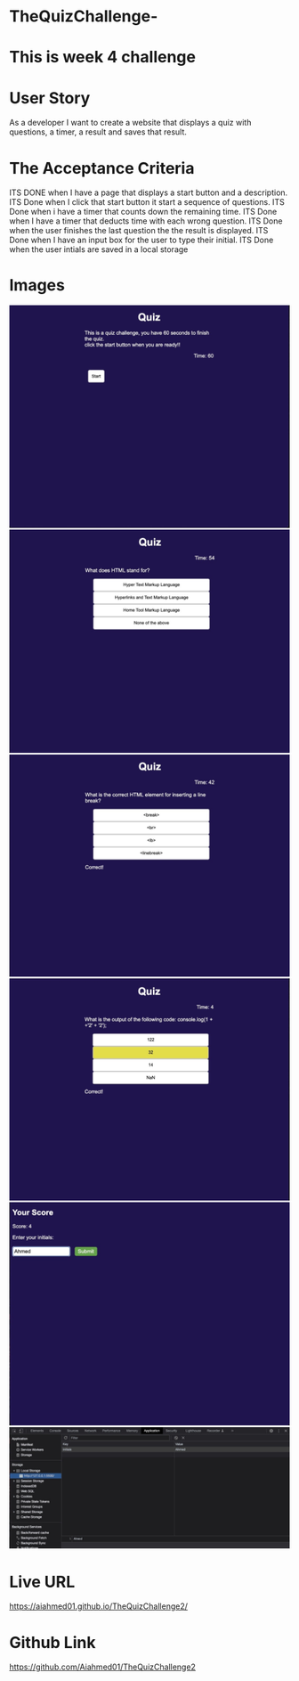 # TheQuizChallenge-
# This is week 4 challenge

# User Story
As a developer I want to create a website that displays a quiz with questions, a timer, a result and saves that result. 

# The Acceptance Criteria 

ITS DONE
    when I have a page that displays a start button and a description. 
ITS Done 
    when I click that start button it start a sequence of questions.
ITS Done 
    when i have a timer that counts down the remaining time.
ITS Done
    when I have a timer that deducts time with each wrong question. 
ITS Done
    when the user finishes the last question the the result is displayed.
ITS Done 
    when I have an input box for the user to type their initial.
ITS Done 
    when the user intials are saved in a local storage


# Images
![alt text](./assets/0.jpg)
![alt text](./assets/1.jpg)
![alt text](./assets/2.jpg)
![alt text](./assets/3.jpg)
![alt text](./assets/4.jpg)
![alt text](./assets/5.jpg)

# Live URL 

https://aiahmed01.github.io/TheQuizChallenge2/

# Github Link
https://github.com/Aiahmed01/TheQuizChallenge2